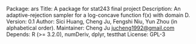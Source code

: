 Package: ars
Title: A package for stat243 final project
Description: An adaptive-rejection sampler for a log-concave function f(x) with domain D. 
Version: 0.1
Author: Sici Huang, Cheng Ju, Fengshi Niu, Yun Zhou (in alphabetical order). 
Maintainer: Cheng Ju <jucheng1992@gmail.com>
Depends: R (>= 3.2.0), numDeriv, dplyr, testthat
License: GPL-3
